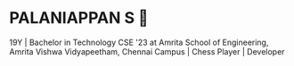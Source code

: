 <h1>PALANIAPPAN S 👋</h1>
<p>19Y | Bachelor in Technology CSE '23 at Amrita School of Engineering, Amrita Vishwa Vidyapeetham, Chennai Campus | Chess Player | Developer </p>

<!--
**palaniappansuresh/palaniappansuresh** is a ✨ _special_ ✨ repository because its `README.md` (this file) appears on your GitHub profile.

Here are some ideas to get you started:

- 🔭 I’m currently working on ...
- 🌱 I’m currently learning ...
- 👯 I’m looking to collaborate on ...
- 🤔 I’m looking for help with ...
- 💬 Ask me about ...
- 📫 How to reach me: ...
- 😄 Pronouns: ...
- ⚡ Fun fact: ...
-->

